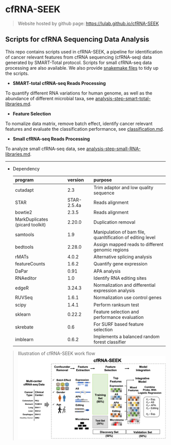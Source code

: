 # cfRNA-SEEK

> Website hosted by github page: https://lulab.github.io/cfRNA-SEEK

## Scripts for cfRNA Sequencing Data Analysis

This repo contains scripts used in cfRNA-SEEK, a pipeline for identification of cancer relevant features from cfRNA sequencing (cfRNA-seq) data generated by SMART-Total protocol.  Scripts for small cfRNA-seq data processing are also available.
We also provide [snakemake files](https://github.com/lulab/cfRNA-SEEK/blob/master/snakefiles/) to tidy up the scripts.

- **SMART-total cfRNA-seq Reads Processing**

To quantify different RNA variations for human genome, as well as the abundance of different microbial taxa, see [analysis-step-smart-total-libraries.md](analysis-step-smart-total-libraries.md).

- **Feature Selection**

To nomalize data matrix, remove batch effect, identify cancer relevant features and evaluate the classification performance, see [classification.md](classification.md).

- **Small cfRNA-seq Reads Processing**

To analyze small cfRNA-seq data, see [analysis-step-small-RNA-libraries.md](analysis-step-small-RNA-libraries.md).

---

- Dependency

  | program  | version | purpose                               |
  | -------- | ------- | ------------------------------------- |
  | cutadapt | 2.3     | Trim adaptor and low quality sequence |
  | STAR     | STAR-2.5.4a |Reads alignment|
  | bowtie2  | 2.3.5 | Reads alignment |
  | MarkDuplicates (picard toolkit)|2.20.0|Duplication removal|
  | samtools | 1.9 | Manipulation of bam file, quanltification of editing level |
  | bedtools |2.28.0 |Assign mapped reads to different genomic regions|
  | rMATs | 4.0.2 | Alternative splicing analysis |
  | featureCounts | 1.6.2 | Quantify gene expression | 
  | DaPar | 0.91 | APA analysis | 
  | RNAeditor | 1.0 | Identify RNA editing sites | 
  | edgeR | 3.24.3 | Normalization and differential expression analysis | 
  | RUVSeq | 1.6.1 | Normalization use control genes | 
  | scipy | 1.4.1 | Perform ranksum test| 
  | sklearn | 0.22.2 | Feature selection and performance evaluation | 
  | skrebate | 0.6 | For SURF based feature selection |
  | imblearn | 0.6.2 | Implements a balanced random forest classifier | 



> Illustration of cfRNA-SEEK work flow
![cfRNA-SEEK Pipeline](cfRNA-SEEK.png)



